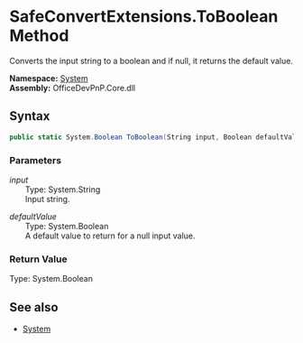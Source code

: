 # SafeConvertExtensions.ToBoolean Method  
Converts the input string to a boolean and if null, it returns the default value.  

**Namespace:** [System](System.md)  
**Assembly:** OfficeDevPnP.Core.dll  
## Syntax
```C#
public static System.Boolean ToBoolean(String input, Boolean defaultValue)
```
### Parameters
*input*  
&emsp;&emsp;Type: System.String  
&emsp;&emsp;Input string.  
  
*defaultValue*  
&emsp;&emsp;Type: System.Boolean  
&emsp;&emsp;A default value to return for a null input value.  
  
### Return Value
Type: System.Boolean  

## See also
- [System](System.md)
